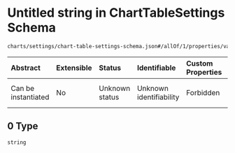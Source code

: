 # Untitled string in ChartTableSettings Schema

```txt
charts/settings/chart-table-settings-schema.json#/allOf/1/properties/valMappings/items/properties/originalVal/items/anyOf/0
```



| Abstract            | Extensible | Status         | Identifiable            | Custom Properties | Additional Properties | Access Restrictions | Defined In                                                                                                           |
| :------------------ | :--------- | :------------- | :---------------------- | :---------------- | :-------------------- | :------------------ | :------------------------------------------------------------------------------------------------------------------- |
| Can be instantiated | No         | Unknown status | Unknown identifiability | Forbidden         | Allowed               | none                | [chart-table-settings-schema.json\*](../out/charts/settings/chart-table-settings-schema.json "open original schema") |

## 0 Type

`string`
